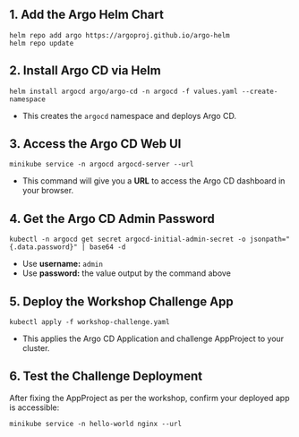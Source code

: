 ## 1. Add the Argo Helm Chart

```
helm repo add argo https://argoproj.github.io/argo-helm
helm repo update
```


## 2. Install Argo CD via Helm

```
helm install argocd argo/argo-cd -n argocd -f values.yaml --create-namespace
```

- This creates the `argocd` namespace and deploys Argo CD.


## 3. Access the Argo CD Web UI

```
minikube service -n argocd argocd-server --url
```

- This command will give you a **URL** to access the Argo CD dashboard in your browser.


## 4. Get the Argo CD Admin Password

```
kubectl -n argocd get secret argocd-initial-admin-secret -o jsonpath="{.data.password}" | base64 -d
```

- Use **username:** `admin`
- Use **password:** the value output by the command above


## 5. Deploy the Workshop Challenge App

```
kubectl apply -f workshop-challenge.yaml
```

- This applies the Argo CD Application and challenge AppProject to your cluster.


## 6. Test the Challenge Deployment

After fixing the AppProject as per the workshop, confirm your deployed app is accessible:

```
minikube service -n hello-world nginx --url
```